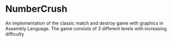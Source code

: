 # NumberCrush
An implementation of the classic match and destroy game with graphics in Assembly Language.
The game consists of 3 different levels with increasing difficulty

